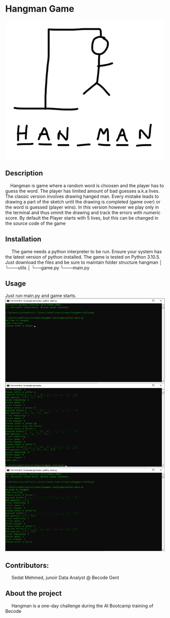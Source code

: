 # Hangman Game
![alt text](https://github.com/sedat01/hangman-challenge/blob/main/image/hangman.jpg)
## Description
&nbsp;&nbsp;&nbsp;&nbsp;Hangman is game where a random word is choosen and the player has to guess the word.
The player has limited amount of bad guesses a.k.a lives. The classic version involves drawing hanged man. Every mistake 
leads to drawing a part of the sketch until the drawing is completed (game over) or the word is guessed (player wins).
In this version however we play only in the terminal and thus ommit the drawing and track the errors with numeric score.
By default the Player starts with 5 lives, but this can be changed in the source code of the game

## Installation
&nbsp;&nbsp;&nbsp;&nbsp; The game needs a python interpreter to be run. Ensure your system has the latest version of python installed.
The game is tested on Python 3.10.5. Just download the files and be sure to maintain folder structure 
hangman
│
└───utils
│   └──game.py
└───main.py

## Usage
Just run main.py and game starts. 
![alt text](https://github.com/sedat01/hangman-challenge/blob/main/image/starting.png)
![alt text](https://github.com/sedat01/hangman-challenge/blob/main/image/game_over.png)
![alt text](https://github.com/sedat01/hangman-challenge/blob/main/image/game_won.png)

## Contributors:
&nbsp;&nbsp;&nbsp;&nbsp; Sedat Mehmed, junoir Data Analyst @ Becode Gent
## About the project
&nbsp;&nbsp;&nbsp;&nbsp; Hangman is a one-day challenge during the AI Bootcamp training of Becode
